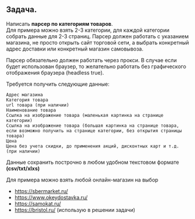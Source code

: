 ## Задача.

Написать **парсер по категориям товаров**. <br>
Для примера можно взять 2-3 категории, для каждой категории собрать данные для 2-3 страниц.
Парсер должен работать с указанием магазина, не просто открыть сайт торговой сети, а выбрать конкретный адрес доставки или конкретный магазин самовывоза.

Парсер обязательно должен работать через прокси.
В случае если будет использован браузер, то желательно работать без графического отображения браузера (headless true).

Требуется получить следующие данные:
```
Адрес магазина
Категория товара
url товара (при наличии)
Наименование товара
Ссылка на изображение товара (маленькая картинка на странице категории)
Ссылка на изображение товара (большая картинка на странице товара, если возможно получить на странице категории, без открытия страницы товара)
Цена
Цена без учета скидки, до применения акций, дисконтных карт и т.д. (при наличии)
```
Данные сохранить построчно в любом удобном текстовом формате **(csv/txt/xlxs)**

Для примера можно взять любой онлайн-магазин на выбор
- https://sbermarket.ru/ 
- https://www.okeydostavka.ru/
- https://samokat.ru/
- https://bristol.ru/ (использую в решении задачи)
